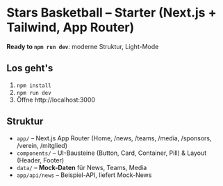 # Stars Basketball – Starter (Next.js + Tailwind, App Router)

**Ready to `npm run dev`**: moderne Struktur, Light-Mode

## Los geht's
1. `npm install`
2. `npm run dev`
3. Öffne http://localhost:3000

## Struktur
- `app/` – Next.js App Router (Home, /news, /teams, /media, /sponsors, /verein, /mitglied)
- `components/` – UI-Bausteine (Button, Card, Container, Pill) & Layout (Header, Footer)
- `data/` – **Mock-Daten** für News, Teams, Media 
- `app/api/news` – Beispiel-API, liefert Mock-News
